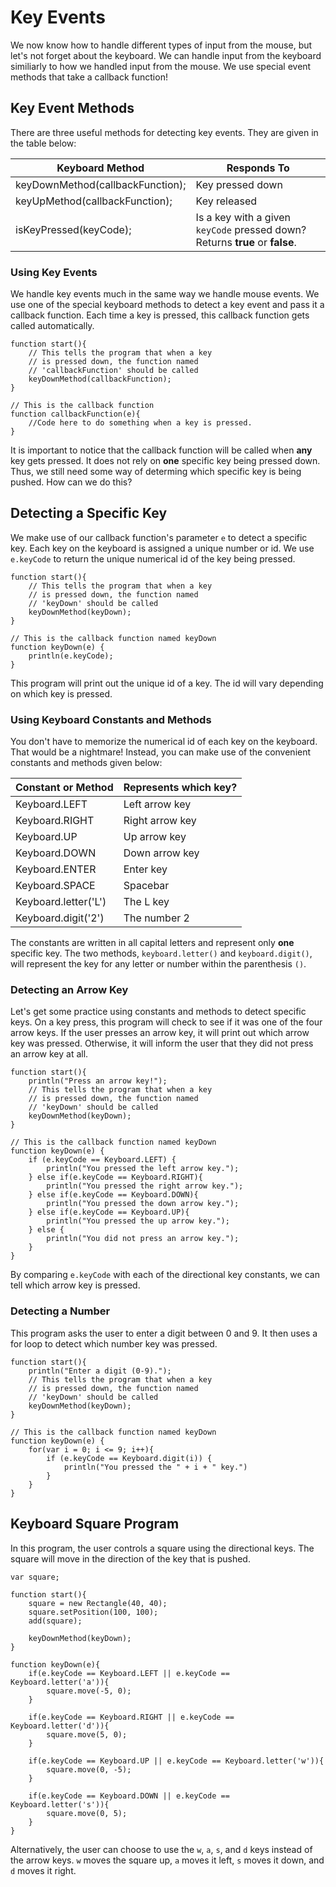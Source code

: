 # Key Events

We now know how to handle different types of input from the mouse, but let's not forget about the keyboard. We can handle input from the keyboard similiarly to how we handled input from the mouse. We use special event methods that take a callback function!

## Key Event Methods

There are three useful methods for detecting key events. They are given in the table below:

| Keyboard Method | Responds To |
| -- | -- |
| keyDownMethod(callbackFunction); | Key pressed down |
| keyUpMethod(callbackFunction); | Key released |
| isKeyPressed(keyCode); | Is a key with a given `keyCode` pressed down? Returns **true** or **false**. |

### Using Key Events

We handle key events much in the same way we handle mouse events. We use one of the special keyboard methods to detect a key event and pass it a callback function. Each time a key is pressed, this callback function gets called automatically.

```
function start(){
    // This tells the program that when a key
    // is pressed down, the function named
    // 'callbackFunction' should be called
    keyDownMethod(callbackFunction);
}

// This is the callback function
function callbackFunction(e){
    //Code here to do something when a key is pressed.
}
```

It is important to notice that the callback function will be called when **any** key gets pressed. It does not rely on **one** specific key being pressed down. Thus, we still need some way of determing which specific key is being pushed. How can we do this?

## Detecting a Specific Key

We make use of our callback function's parameter `e` to detect a specific key. Each key on the keyboard is assigned a unique number or id. We use `e.keyCode` to return the unique numerical id of the key being pressed.

```
function start(){
    // This tells the program that when a key
    // is pressed down, the function named
    // 'keyDown' should be called
    keyDownMethod(keyDown);
}

// This is the callback function named keyDown
function keyDown(e) {
	println(e.keyCode);
}
```

This program will print out the unique id of a key. The id will vary depending on which key is pressed.

### Using Keyboard Constants and Methods

You don't have to memorize the numerical id of each key on the keyboard. That would be a nightmare! Instead, you can make use of the convenient constants and methods given below:

| Constant or Method | Represents which key?|
| -- | -- |
| Keyboard.LEFT | Left arrow key |
| Keyboard.RIGHT | Right arrow key |
| Keyboard.UP | Up arrow key  |
| Keyboard.DOWN | Down arrow key  |
| Keyboard.ENTER | Enter key |
| Keyboard.SPACE | Spacebar |
| Keyboard.letter('L')| The L key |
| Keyboard.digit('2') | The number 2 |

The constants are written in all capital letters and represent only **one** specific key. The two methods, `keyboard.letter()` and `keyboard.digit()`, will represent the key for any letter or number within the parenthesis `()`.

### Detecting an Arrow Key

Let's get some practice using constants and methods to detect specific keys. On a key press, this program will check to see if it was one of the four arrow keys. If the user presses an arrow key, it will print out which arrow key was pressed. Otherwise, it will inform the user that they did not press an arrow key at all.

```
function start(){
    println("Press an arrow key!");
    // This tells the program that when a key
    // is pressed down, the function named
    // 'keyDown' should be called
    keyDownMethod(keyDown);
}

// This is the callback function named keyDown
function keyDown(e) {
    if (e.keyCode == Keyboard.LEFT) {
        println("You pressed the left arrow key.");
    } else if(e.keyCode == Keyboard.RIGHT){
        println("You pressed the right arrow key.");
    } else if(e.keyCode == Keyboard.DOWN){
        println("You pressed the down arrow key.");
    } else if(e.keyCode == Keyboard.UP){
        println("You pressed the up arrow key.");
    } else {
        println("You did not press an arrow key.");
    }
}
```

By comparing `e.keyCode` with each of the directional key constants, we can tell which arrow key is pressed.

### Detecting a Number

This program asks the user to enter a digit between 0 and 9. It then uses a for loop to detect which number key was pressed.

```
function start(){
    println("Enter a digit (0-9).");
    // This tells the program that when a key
    // is pressed down, the function named
    // 'keyDown' should be called
    keyDownMethod(keyDown);
}

// This is the callback function named keyDown
function keyDown(e) {
    for(var i = 0; i <= 9; i++){
        if (e.keyCode == Keyboard.digit(i)) {
            println("You pressed the " + i + " key.")
        }
    }
}
```


## Keyboard Square Program

In this program, the user controls a square using the directional keys. The square will move in the direction of the key that is pushed.

```
var square;

function start(){
	square = new Rectangle(40, 40);
	square.setPosition(100, 100);
	add(square);
	
	keyDownMethod(keyDown);
}

function keyDown(e){
	if(e.keyCode == Keyboard.LEFT || e.keyCode == Keyboard.letter('a')){
		square.move(-5, 0);
	}
	
	if(e.keyCode == Keyboard.RIGHT || e.keyCode == Keyboard.letter('d')){
		square.move(5, 0);
	}
	
	if(e.keyCode == Keyboard.UP || e.keyCode == Keyboard.letter('w')){
		square.move(0, -5);
	}
	
	if(e.keyCode == Keyboard.DOWN || e.keyCode == Keyboard.letter('s')){
		square.move(0, 5);
	}
}
```

Alternatively, the user can choose to use the `w`, `a`, `s`, and `d` keys instead of the arrow keys. `w` moves the square up, `a` moves it left, `s` moves it down, and `d` moves it right. 

